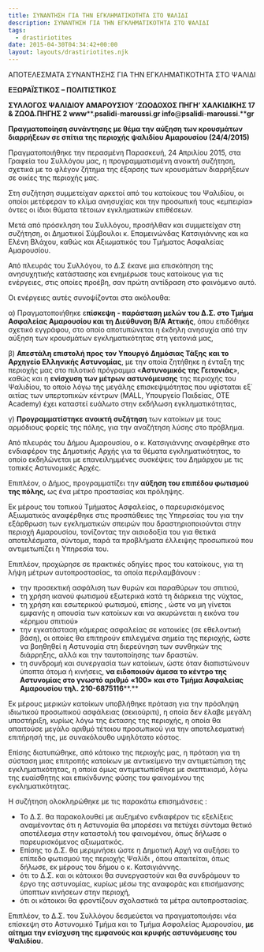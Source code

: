 ```yaml
---
title: ΣΥΝΑΝΤΗΣΗ ΓΙΑ ΤΗΝ ΕΓΚΛΗΜΑΤΙΚΟΤΗΤΑ ΣΤΟ ΨΑΛΙΔΙ
description: ΣΥΝΑΝΤΗΣΗ ΓΙΑ ΤΗΝ ΕΓΚΛΗΜΑΤΙΚΟΤΗΤΑ ΣΤΟ ΨΑΛΙΔΙ
tags:
  - drastiriotites
date: 2015-04-30T04:34:42+00:00
layout: layouts/drastiriotites.njk
---
```

ΑΠΟΤΕΛΕΣΜΑΤΑ ΣΥΝΑΝΤΗΣΗΣ ΓΙΑ ΤΗΝ ΕΓΚΛΗΜΑΤΙΚΟΤΗΤΑ ΣΤΟ ΨΑΛΙΔΙ
<!-- excerpt -->
**ΕΞΩΡΑΪΣΤΙΚΟΣ – ΠΟΛΙΤΙΣΤΙΚΟΣ**

 **ΣΥΛΛΟΓΟΣ ΨΑΛΙΔΙΟΥ ΑΜΑΡΟΥΣΙΟΥ ‘ΖΩΟΔΟΧΟΣ ΠΗΓΗ’ ΧΑΛΚΙΔΙΚΗΣ 17 &amp; ΖΩΟΔ.ΠΗΓΗΣ 2** **www****.****psalidi****-****maroussi****.****gr** **info****@****psalidi****-****maroussi****.****gr**

**Πραγματοποίηση συνάντησης με θέμα την αύξηση των κρουσμάτων διαρρήξεων σε σπίτια της περιοχής ψαλιδίου Αμαρουσίου (24/4/2015)**

Πραγματοποιήθηκε την περασμένη Παρασκευή, 24 Απριλίου 2015, στα Γραφεία του Συλλόγου μας, η προγραμματισμένη ανοικτή συζήτηση, σχετικά με το φλέγον ζήτημα της έξαρσης των κρουσμάτων διαρρήξεων σε οικίες της περιοχής μας.

Στη συζήτηση συμμετείχαν αρκετοί από του κατοίκους του Ψαλιδίου, οι οποίοι μετέφεραν το κλίμα ανησυχίας και την προσωπική τους «εμπειρία» όντες οι ίδιοι θύματα τέτοιων εγκληματικών επιθέσεων.

Μετά από πρόσκληση του Συλλόγου, προσήλθαν και συμμετείχαν στη συζήτηση, οι Δημοτικοί Σύμβουλοι κ. Επαμεινώνδας Κατσιγιάννης και κα Ελένη Βλάχου, καθώς και Αξιωματικός του Τμήματος Ασφαλείας Αμαρουσίου.

Από πλευράς του Συλλόγου, το Δ.Σ έκανε μια επισκόπηση της ανησυχητικής κατάστασης και ενημέρωσε τους κατοίκους για τις ενέργειες, στις οποίες προέβη, σαν πρώτη αντίδραση στο φαινόμενο αυτό.

Οι ενέργειες αυτές συνοψίζονται στα ακόλουθα:

α) Πραγματοποιήθηκε ε**πίσκεψη - παράσταση μελών του Δ.Σ. στο Τμήμα Ασφαλείας Αμαρουσίου και τη Διεύθυνση Β/Α Αττικής**, όπου επιδόθηκε σχετικό εγγράφου, στο οποίο αποτυπώνεται η έκδηλη ανησυχία από την αύξηση των κρουσμάτων εγκληματικότητας στη γειτονιά μας,

β) **Απεστάλη επιστολή προς τον Υπουργό Δημόσιας Τάξης** **και το Αρχηγείο Ελληνικής Αστυνομίας**, με την οποία ζητήθηκε η ένταξη της περιοχής μας στο πιλοτικό πρόγραμμα «**Αστυνομικός της Γειτονιάς**», καθώς και η **ενίσχυση των μέτρων αστυνόμευσης** της περιοχής του Ψαλιδίου, το οποίο λόγω της μεγάλης επισκεψιμότητας που υφίσταται εξ΄ αιτίας των υπερτοπικών κέντρων (MALL, Υπουργείο Παιδείας, ΟΤΕ Academy) έχει καταστεί ευάλωτο στην εκδήλωση εγκληματικότητας,

γ) **Προγραμματίστηκε ανοικτή συζήτηση** των κατοίκων με τους αρμόδιους φορείς της πόλης, για την αναζήτηση λύσης στο πρόβλημα.

Από πλευράς του Δήμου Αμαρουσίου, ο κ. Κατσιγιάννης αναφέρθηκε στο ενδιαφέρον της Δημοτικής Αρχής για τα θέματα εγκληματικότητας, το οποίο εκδηλώνεται με επανειλημμένες συσκέψεις του Δημάρχου με τις τοπικές Αστυνομικές Αρχές.

Επιπλέον, ο Δήμος, προγραμματίζει την **αύξηση του επιπέδου φωτισμού της πόλης**, ως ένα μέτρο προστασίας και πρόληψης.

Εκ μέρους του τοπικού Τμήματος Ασφαλείας, ο παρευρισκόμενος Αξιωματικός αναφέρθηκε στις προσπάθειες της Υπηρεσίας του για την εξάρθρωση των εγκληματικών σπειρών που δραστηριοποιούνται στην περιοχή Αμαρουσίου, τονίζοντας την αισιοδοξία του για θετικά αποτελέσματα, σύντομα, παρά τα προβλήματα έλλειψης προσωπικού που αντιμετωπίζει η Υπηρεσία του.

Επιπλέον, προχώρησε σε πρακτικές οδηγίες προς του κατοίκους, για τη λήψη μέτρων αυτοπροστασίας, τα οποία περιλαμβάνουν :

- την προσεκτική ασφάλιση των θυρών και παραθύρων του σπιτιού,
- τη χρήση ικανού φωτισμού εξωτερικά κατά τη διάρκεια της νύχτας,
- τη χρήση και εσωτερικού φωτισμού, επίσης , ώστε να μη γίνεται εμφανής η απουσία των κατοίκων και να ακυρώνεται η εικόνα του «έρημου σπιτιού»
- την εγκατάσταση κάμερας ασφαλείας σε κατοικίες (σε εθελοντική βάση), οι οποίες θα επιτηρούν επιλεγμένα σημεία της περιοχής, ώστε να βοηθηθεί η Αστυνομία στη διερεύνηση των συνθηκών της διάρρηξης, αλλά και την ταυτοποίησης των δραστών.
- τη συνδρομή και συνεργασία των κατοίκων, ώστε όταν διαπιστώνουν ύποπτα άτομα ή κινήσεις, **να ειδοποιούν άμεσα το κέντρο της Αστυνομίας στο γνωστό αριθμό** **«100»** **και στο Τμήμα Ασφαλείας Αμαρουσίου τηλ.** **210-6875116****.**

Εκ μέρους μερικών κατοίκων υποβλήθηκε πρόταση για την πρόσληψη ιδιωτικού προσωπικού ασφάλειας (σεκιούριτι), η οποία δεν έλαβε μεγάλη υποστήριξη, κυρίως λόγω της έκτασης της περιοχής, η οποία θα απαιτούσε μεγάλο αριθμό τέτοιου προσωπικού για την αποτελεσματική επιτήρησή της, με συνακόλουθο υψηλότατο κόστος.

Επίσης διατυπώθηκε, από κάτοικο της περιοχής μας, η πρόταση για τη σύσταση μιας επιτροπής κατοίκων με αντικείμενο την αντιμετώπιση της εγκληματικότητας, η οποία όμως αντιμετωπίσθηκε με σκεπτικισμό, λόγω της ευαίσθητης και επικίνδυνης φύσης του φαινομένου της εγκληματικότητας.

Η συζήτηση ολοκληρώθηκε με τις παρακάτω επισημάνσεις :

- Το Δ.Σ. θα παρακολουθεί με αυξημένο ενδιαφέρον τις εξελίξεις αναμένοντας ότι η Αστυνομία θα μπορέσει να πετύχει σύντομα θετικό αποτέλεσμα στην καταστολή του φαινομένου, όπως δήλωσε ο παρευρισκόμενος αξιωματικός.
- Επίσης το Δ.Σ. θα μεριμνήσει ώστε η Δημοτική Αρχή να αυξήσει το επίπεδο φωτισμού της περιοχής Ψαλίδι , όπου απαιτείται, όπως δήλωσε, εκ μέρους του δήμου ο κ. Κατσιγιάννης.
- ότι το Δ.Σ. και οι κάτοικοι θα συνεργαστούν και θα συνδράμουν το έργο της αστυνομίας, κυρίως μέσω της αναφοράς και επισήμανσης ύποπτων κινήσεων στην περιοχή,
- ότι οι κάτοικοι θα φροντίζουν σχολαστικά τα μέτρα αυτοπροστασίας.

Επιπλέον, το Δ.Σ. του Συλλόγου δεσμεύεται να πραγματοποιήσει νέα επίσκεψη στο Αστυνομικό Τμήμα και το Τμήμα Ασφαλείας Αμαρουσίου, **με αίτημα την ενίσχυση της εμφανούς και κρυφής αστυνόμευσης του Ψαλιδίου.**
